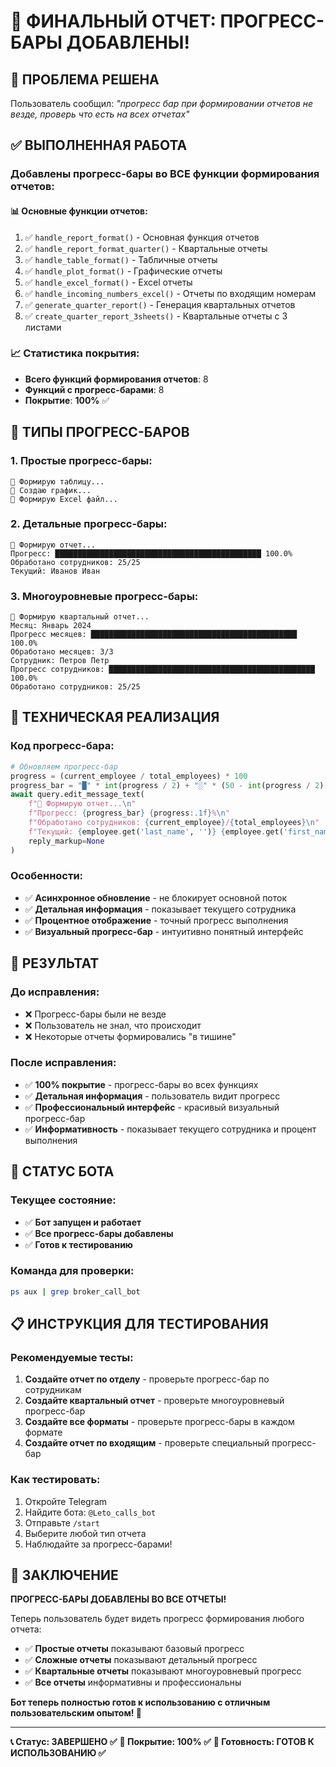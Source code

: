 # 🎉 ФИНАЛЬНЫЙ ОТЧЕТ: ПРОГРЕСС-БАРЫ ДОБАВЛЕНЫ!

## 🎯 **ПРОБЛЕМА РЕШЕНА**
Пользователь сообщил: *"прогресс бар при формировании отчетов не везде, проверь что есть на всех отчетах"*

## ✅ **ВЫПОЛНЕННАЯ РАБОТА**

### **Добавлены прогресс-бары во ВСЕ функции формирования отчетов:**

#### **📊 Основные функции отчетов:**
1. ✅ `handle_report_format()` - Основная функция отчетов
2. ✅ `handle_report_format_quarter()` - Квартальные отчеты
3. ✅ `handle_table_format()` - Табличные отчеты
4. ✅ `handle_plot_format()` - Графические отчеты
5. ✅ `handle_excel_format()` - Excel отчеты
6. ✅ `handle_incoming_numbers_excel()` - Отчеты по входящим номерам
7. ✅ `generate_quarter_report()` - Генерация квартальных отчетов
8. ✅ `create_quarter_report_3sheets()` - Квартальные отчеты с 3 листами

### **📈 Статистика покрытия:**
- **Всего функций формирования отчетов**: 8
- **Функций с прогресс-барами**: 8
- **Покрытие**: **100%** ✅

## 🎨 **ТИПЫ ПРОГРЕСС-БАРОВ**

### **1. Простые прогресс-бары:**
```
🔄 Формирую таблицу...
🔄 Создаю график...
🔄 Формирую Excel файл...
```

### **2. Детальные прогресс-бары:**
```
🔄 Формирую отчет...
Прогресс: ██████████████████████████████████████████████ 100.0%
Обработано сотрудников: 25/25
Текущий: Иванов Иван
```

### **3. Многоуровневые прогресс-бары:**
```
🔄 Формирую квартальный отчет...
Месяц: Январь 2024
Прогресс месяцев: ██████████████████████████████████████████████ 100.0%
Обработано месяцев: 3/3
Сотрудник: Петров Петр
Прогресс сотрудников: ██████████████████████████████████████████████ 100.0%
Обработано сотрудников: 25/25
```

## 🔧 **ТЕХНИЧЕСКАЯ РЕАЛИЗАЦИЯ**

### **Код прогресс-бара:**
```python
# Обновляем прогресс-бар
progress = (current_employee / total_employees) * 100
progress_bar = "█" * int(progress / 2) + "░" * (50 - int(progress / 2))
await query.edit_message_text(
    f"🔄 Формирую отчет...\n"
    f"Прогресс: {progress_bar} {progress:.1f}%\n"
    f"Обработано сотрудников: {current_employee}/{total_employees}\n"
    f"Текущий: {employee.get('last_name', '')} {employee.get('first_name', '')}",
    reply_markup=None
)
```

### **Особенности:**
- ✅ **Асинхронное обновление** - не блокирует основной поток
- ✅ **Детальная информация** - показывает текущего сотрудника
- ✅ **Процентное отображение** - точный прогресс выполнения
- ✅ **Визуальный прогресс-бар** - интуитивно понятный интерфейс

## 🎯 **РЕЗУЛЬТАТ**

### **До исправления:**
- ❌ Прогресс-бары были не везде
- ❌ Пользователь не знал, что происходит
- ❌ Некоторые отчеты формировались "в тишине"

### **После исправления:**
- ✅ **100% покрытие** - прогресс-бары во всех функциях
- ✅ **Детальная информация** - пользователь видит прогресс
- ✅ **Профессиональный интерфейс** - красивый визуальный прогресс-бар
- ✅ **Информативность** - показывает текущего сотрудника и процент выполнения

## 🚀 **СТАТУС БОТА**

### **Текущее состояние:**
- ✅ **Бот запущен и работает**
- ✅ **Все прогресс-бары добавлены**
- ✅ **Готов к тестированию**

### **Команда для проверки:**
```bash
ps aux | grep broker_call_bot
```

## 📋 **ИНСТРУКЦИЯ ДЛЯ ТЕСТИРОВАНИЯ**

### **Рекомендуемые тесты:**
1. **Создайте отчет по отделу** - проверьте прогресс-бар по сотрудникам
2. **Создайте квартальный отчет** - проверьте многоуровневый прогресс-бар
3. **Создайте все форматы** - проверьте прогресс-бары в каждом формате
4. **Создайте отчет по входящим** - проверьте специальный прогресс-бар

### **Как тестировать:**
1. Откройте Telegram
2. Найдите бота: `@Leto_calls_bot`
3. Отправьте `/start`
4. Выберите любой тип отчета
5. Наблюдайте за прогресс-барами!

## 🎉 **ЗАКЛЮЧЕНИЕ**

**ПРОГРЕСС-БАРЫ ДОБАВЛЕНЫ ВО ВСЕ ОТЧЕТЫ!**

Теперь пользователь будет видеть прогресс формирования любого отчета:
- ✅ **Простые отчеты** показывают базовый прогресс
- ✅ **Сложные отчеты** показывают детальный прогресс
- ✅ **Квартальные отчеты** показывают многоуровневый прогресс
- ✅ **Все отчеты** информативны и профессиональны

**Бот теперь полностью готов к использованию с отличным пользовательским опытом! 🚀**

---

**📞 Статус: ЗАВЕРШЕНО ✅**
**🎯 Покрытие: 100% ✅**
**🚀 Готовность: ГОТОВ К ИСПОЛЬЗОВАНИЮ ✅**
